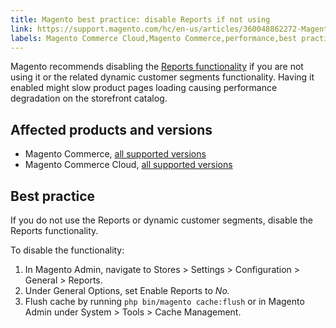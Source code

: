 ```yaml
---
title: Magento best practice: disable Reports if not using
link: https://support.magento.com/hc/en-us/articles/360048862272-Magento-best-practice-disable-Reports-if-not-using
labels: Magento Commerce Cloud,Magento Commerce,performance,best practices,2.3.x,2.4.0,2.4.x,reports
---
```


Magento recommends disabling the [Reports functionality](https://docs.magento.com/user-guide/configuration/general/reports.html) if you are not using it or the related dynamic customer segments functionality. Having it enabled might slow product pages loading causing performance degradation on the storefront catalog.

## Affected products and versions

* Magento Commerce, [all supported versions](https://magento.com/sites/default/files/magento-software-lifecycle-policy.pdf)
* Magento Commerce Cloud, [all supported versions](https://magento.com/sites/default/files/magento-software-lifecycle-policy.pdf)

## Best practice

If you do not use the Reports or dynamic customer segments, disable the Reports functionality.

To disable the functionality:

1. In Magento Admin, navigate to  Stores > Settings > Configuration > General > Reports.
1. Under General Options, set Enable Reports to _No._
1. Flush cache by running  `` php bin/magento cache:flush `` or in Magento Admin under  System > Tools > Cache Management.